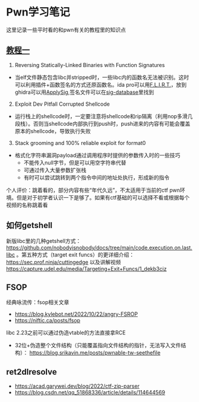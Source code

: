 # Pwn学习笔记

这里记录一些平时看的和pwn有关的教程里的知识点

## [教程一](https://www.youtube.com/watch?v=CgGha_zLqlo&list=PLhixgUqwRTjxglIswKp9mpkfPNfHkzyeN)

1. Reversing Statically-Linked Binaries with Function Signatures
- 当elf文件静态包含libc并stripped时，一些libc内的函数名无法被识别。这时可以利用插件+函数签名的方式还原函数名。ida pro可以用[F.L.I.R.T.](https://hex-rays.com/products/ida/tech/flirt/)，放到ghidra可以用[ApplySig](https://github.com/NWMonster/ApplySig),签名文件可以在[sig-database](https://github.com/push0ebp/sig-database)里找到
2. Exploit Dev Pitfall Corrupted Shellcode
- 运行栈上的shellcode时，一定要注意将shellcode和rip隔离（利用nop多滑几段栈）。否则当shellcode内部执行到push时，push进来的内容有可能会覆盖原本的shellcode，导致执行失败
3. Stack grooming and 100% reliable exploit for format0
- 格式化字符串漏洞payload通过调用程序时提供的参数传入时的一些技巧
    - 不能传入null字节，但是可以用空字符串代替
    - 可通过传入大量参数扩张栈
    - 有时可以尝试跳转到两个指令中间的地址处执行，形成新的指令

个人评价：跳着看的，部分内容有些“年代久远”，不太适用于当前的ctf pwn环境。但是对于初学者认识一下是够了。如果有ctf基础的可以选择不看或根据每个视频的名称跳着看

## 如何getshell

新版libc里的几种getshell方式： https://github.com/nobodyisnobody/docs/tree/main/code.execution.on.last.libc 。第五种方式（target exit funcs）的更详细介绍： https://sec.prof.ninja/cuttingedge 以及讲解视频 https://capture.udel.edu/media/Targeting+Exit+Funcs/1_dekb3ciz

## FSOP

经典咏流传：fsop相关文章
- https://blog.kylebot.net/2022/10/22/angry-FSROP
- https://niftic.ca/posts/fsop

libc 2.23之前可以通过伪造vtable的方法直接拿RCE
- 32位+伪造整个文件结构（只能覆盖指向文件结构的指针，无法写入文件结构）： https://blog.srikavin.me/posts/pwnable-tw-seethefile

## ret2dlresolve

- https://acad.garywei.dev/blog/2022/ctf-zip-parser
- https://blog.csdn.net/qq_51868336/article/details/114644569